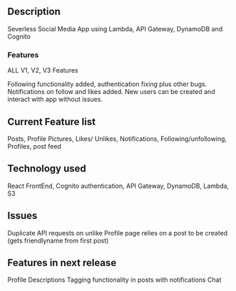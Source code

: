 ## Description
Severless Social Media App using Lambda, API Gateway, DynamoDB and Cognito

### Features
ALL V1, V2, V3 Features

Following functionality added, authentication fixing plus other bugs.
Notifications on follow and likes added.
New users can be created and interact with app without issues.

## Current Feature list
Posts, Profile Pictures, Likes/ Unlikes, Notifications, Following/unfollowing, Profiles, post feed

## Technology used
React FrontEnd, Cognito authentication, API Gateway, DynamoDB, Lambda, S3

## Issues
Duplicate API requests on unlike
Profile page relies on a post to be created (gets friendlyname from first post)

## Features in next release
Profile Descriptions
Tagging functionality in posts with notifications
Chat 
